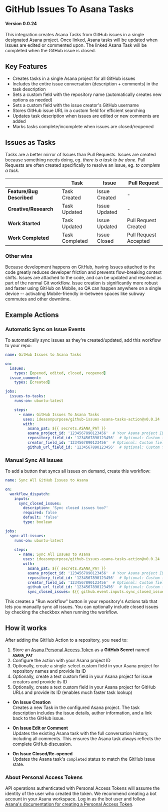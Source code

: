 # GitHub Issues To Asana Tasks

#### Version 0.0.24

This integration creates Asana Tasks from GitHub issues in a single designated Asana project. Once linked, Asana tasks will be updated when Issues are edited or commented upon. The linked Asana Task will be completed when the GitHub issue is closed.

## Key Features

- Creates tasks in a single Asana project for all GitHub issues
- Includes the entire issue conversation (description + comments) in the task description
- Sets a custom field with the repository name (automatically creates new options as needed)
- Sets a custom field with the issue creator's GitHub username
- Stores GitHub issue URL in a custom field for efficient searching
- Updates task description when issues are edited or new comments are added
- Marks tasks complete/incomplete when issues are closed/reopened

## Issues as Tasks

Tasks are a better mirror of Issues than Pull Requests. Issues are created because something needs doing, eg. _there is a task to be done._ Pull Requests are often created specifically to resolve an issue, eg. _to complete a task._

|                           | Task           | Issue         | Pull Request          |
| ------------------------- | -------------- | ------------- | --------------------- |
| **Feature/Bug Described** | Task Created   | Issue Created | -                     |
| **Creative/Research**     | Task Updated   | Issue Updated | -                     |
| **Work Started**          | Task Updated   | Issue Updated | Pull Request Created  |
| **Work Completed**        | Task Completed | Issue Closed  | Pull Request Accepted |

### Other wins

Because development happens on GitHub, having Issues attached to the code greatly reduces developer friction and prevents flow-breaking context shifts. Issues are attached to the code, and can be updated and resolved as part of the normal Git workflow. Issue creation is significantly more robust and faster using GitHub on Mobile, so QA can happen anywhere on a single device -- activating Mobile-friendly in-between spaces like subway commutes and other downtime.

## Example Actions

### Automatic Sync on Issue Events

To automatically sync issues as they're created/updated, add this workflow to your repo:

```yaml
name: GitHub Issues to Asana Tasks

on:
  issues:
    types: [opened, edited, closed, reopened]
  issue_comment:
    types: [created]

jobs:
  issues-to-tasks:
    runs-on: ubuntu-latest

    steps:
      - name: GitHub Issues To Asana Tasks
        uses: ideasonpurpose/github-issues-asana-tasks-action@v0.0.24
        with:
          asana_pat: ${{ secrets.ASANA_PAT }}
          asana_project_id: '1234567890123456'  # Your Asana project ID
          repository_field_id: '1234567890123456'  # Optional: Custom field for repository name
          creator_field_id: '1234567890123456'  # Optional: Custom field for issue creator
          github_url_field_id: '1234567890123456'  # Optional: Custom field for GitHub URL (enables faster search)
```

### Manual Sync All Issues

To add a button that syncs all issues on demand, create this workflow:

```yaml
name: Sync All GitHub Issues to Asana

on:
  workflow_dispatch:
    inputs:
      sync_closed_issues:
        description: 'Sync closed issues too?'
        required: false
        default: 'false'
        type: boolean

jobs:
  sync-all-issues:
    runs-on: ubuntu-latest
    
    steps:
      - name: Sync All Issues to Asana
        uses: ideasonpurpose/github-issues-asana-tasks-action@v0.0.24
        with:
          asana_pat: ${{ secrets.ASANA_PAT }}
          asana_project_id: '1234567890123456'  # Your Asana project ID
          repository_field_id: '1234567890123456'  # Optional: Custom field for repository name
          creator_field_id: '1234567890123456'  # Optional: Custom field for issue creator
          github_url_field_id: '1234567890123456'  # Optional: Custom field for GitHub URL (enables faster search)
          sync_closed_issues: ${{ github.event.inputs.sync_closed_issues }}
```

This creates a "Run workflow" button in your repository's Actions tab that lets you manually sync all issues. You can optionally include closed issues by checking the checkbox when running the workflow.

## How it works

After adding the GitHub Action to a repository, you need to:

1. Store an [Asana Personal Access Token](https://developers.asana.com/docs/personal-access-token) as a **GitHub Secret** named **`ASANA_PAT`**
2. Configure the action with your Asana project ID
3. Optionally, create a single-select custom field in your Asana project for repository names and provide its ID
4. Optionally, create a text custom field in your Asana project for issue creators and provide its ID
5. Optionally, create a text custom field in your Asana project for GitHub URLs and provide its ID (enables much faster task lookup)

- **On Issue Creation**<br>
  Creates a new Task in the configured Asana project. The task description includes the issue details, author information, and a link back to the GitHub issue.

- **On Issue Edit or Comment**<br>
  Updates the existing Asana task with the full conversation history, including all comments. This ensures the Asana task always reflects the complete GitHub discussion.

- **On Issue Closed/Re-opened**<br>
  Updates the Asana task's `completed` status to match the GitHub issue state. 

### About Personal Access Tokens

API operations authenticated with Personal Access Tokens will assume the identity of the user who created the token. We recommend creating a bot account in your Asana workspace. Log in as the bot user and follow [Asana's documentation for creating a Personal Access Token](https://developers.asana.com/docs/personal-access-token).
